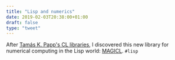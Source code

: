 ```yaml
---
title: "Lisp and numerics"
date: 2019-02-03T20:38:00+01:00
draft: false
type: "tweet"
---
```


After [Tamás K. Papp's CL libraries](https://tpapp.github.io/post/orphaned-lisp-libraries/), I discovered this new library for numerical
computing in the Lisp world: [MAGICL](https://github.com/rigetti/magicl). `#lisp`
